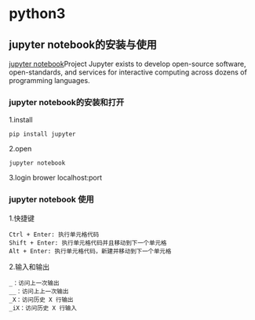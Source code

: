 # python3
## jupyter notebook的安装与使用
[jupyter notebook](http://jupyter.org/)Project Jupyter exists to develop open-source software, open-standards, and services for interactive computing across dozens of programming languages.
### jupyter notebook的安装和打开
1.install
```
pip install jupyter
```
2.open
```
jupyter notebook
```
3.login
brower localhost:port
### jupyter notebook 使用
1.快捷键
```
Ctrl + Enter: 执行单元格代码
Shift + Enter: 执行单元格代码并且移动到下一个单元格
Alt + Enter: 执行单元格代码，新建并移动到下一个单元格
```
2.输入和输出
```
_：访问上一次输出
__：访问上上一次输出
_X：访问历史 X 行输出
_iX：访问历史 X 行输入

```

